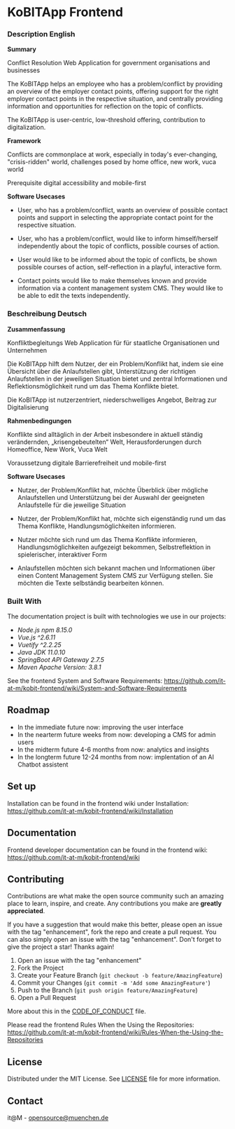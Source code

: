 # KoBITApp Frontend

### Description English

**Summary**

Conflict Resolution Web Application for government organisations and businesses

The KoBITApp helps an employee who has a problem/conflict by providing an overview of the employer contact points, offering support for the right employer contact points in the respective situation, and centrally providing information and opportunities for reflection on the topic of conflicts.

The KoBITApp is user-centric, low-threshold offering, contribution to digitalization.

**Framework**

Conflicts are commonplace at work, especially in today's ever-changing, "crisis-ridden" world, challenges posed by home office, new work, vuca world

Prerequisite digital accessibility and mobile-first

**Software Usecases**

* User, who has a problem/conflict, wants an overview of possible contact points and support in selecting the appropriate contact point for the respective situation.

* User, who has a problem/conflict, would like to inform himself/herself independently about the topic of conflicts, possible courses of action.

* User would like to be informed about the topic of conflicts, be shown possible courses of action, self-reflection in a playful, interactive form.

* Contact points would like to make themselves known and provide information via a content management system CMS. They would like to be able to edit the texts independently.

### Beschreibung Deutsch

**Zusammenfassung**

Konfliktbegleitungs Web Application für für staatliche Organisationen und Unternehmen

Die KoBITApp hilft dem Nutzer, der ein Problem/Konflikt hat, indem sie eine Übersicht über die Anlaufstellen gibt, Unterstützung der richtigen Anlaufstellen in der jeweiligen Situation bietet und zentral Informationen und Reflektionsmöglichkeit rund um das Thema Konflikte bietet.

Die KoBITApp ist nutzerzentriert, niederschwelliges Angebot, Beitrag zur Digitalisierung

**Rahmenbedingungen**

Konflikte sind alltäglich in der Arbeit insbesondere in aktuell ständig verändernden, „krisengebeutelten“ Welt, Herausforderungen durch Homeoffice, New Work, Vuca Welt

Voraussetzung digitale Barrierefreiheit und mobile-first

**Software Usecases**

* Nutzer, der Problem/Konflikt hat, möchte Überblick über mögliche Anlaufstellen und Unterstützung bei der Auswahl der geeigneten Anlaufstelle für die jeweilige Situation

* Nutzer, der Problem/Konflikt hat, möchte sich eigenständig rund um das Thema Konflikte, Handlungsmöglichkeiten informieren.

* Nutzer möchte sich rund um das Thema Konflikte informieren, Handlungsmöglichkeiten aufgezeigt bekommen, Selbstreflektion in spielerischer, interaktiver Form

* Anlaufstellen möchten sich bekannt machen und Informationen über einen Content Management System CMS zur Verfügung stellen. Sie möchten die Texte selbständig bearbeiten können.

### Built With

The documentation project is built with technologies we use in our projects:

* *Node.js npm 8.15.0*
* *Vue.js ^2.6.11*
* *Vuetify ^2.2.25*
* *Java JDK  11.0.10*
* *SpringBoot API Gateway 2.7.5*
* *Maven Apache Version: 3.8.1*

See the frontend System and Software Requirements: https://github.com/it-at-m/kobit-frontend/wiki/System-and-Software-Requirements

## Roadmap

* In the immediate future now: improving the user interface
* In the nearterm future weeks from now: developing a CMS for admin users
* In the midterm future 4-6 months from now: analytics and insights
* In the longterm future 12-24 months from now: implentation of an AI Chatbot assistent


## Set up
Installation can be found in the frontend wiki under Installation: https://github.com/it-at-m/kobit-frontend/wiki/Installation

## Documentation
Frontend developer documentation can be found in the frontend wiki: https://github.com/it-at-m/kobit-frontend/wiki

## Contributing

Contributions are what make the open source community such an amazing place to learn, inspire, and create. Any contributions you make are **greatly appreciated**.

If you have a suggestion that would make this better, please open an issue with the tag "enhancement", fork the repo and create a pull request. You can also simply open an issue with the tag "enhancement".
Don't forget to give the project a star! Thanks again!

1. Open an issue with the tag "enhancement"
2. Fork the Project
3. Create your Feature Branch (`git checkout -b feature/AmazingFeature`)
4. Commit your Changes (`git commit -m 'Add some AmazingFeature'`)
5. Push to the Branch (`git push origin feature/AmazingFeature`)
6. Open a Pull Request

More about this in the [CODE_OF_CONDUCT](/CODE_OF_CONDUCT.md) file.

Please read the frontend Rules When the Using the Repositories: https://github.com/it-at-m/kobit-frontend/wiki/Rules-When-the-Using-the-Repositories

## License

Distributed under the MIT License. See [LICENSE](LICENSE) file for more information.


## Contact

it@M - opensource@muenchen.de
